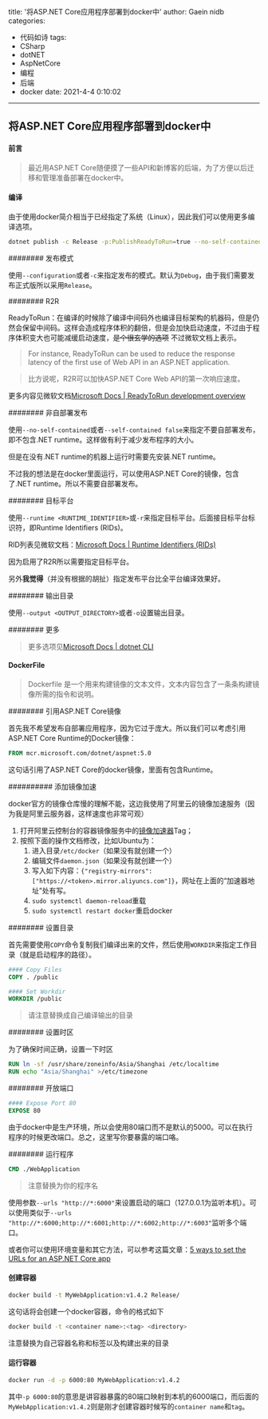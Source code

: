 title: '将ASP.NET Core应用程序部署到docker中'
author: Gaein nidb
categories:
  - 代码如诗
tags:
  - CSharp
  - dotNET
  - AspNetCore
  - 编程
  - 后端
  - docker
date: 2021-4-4 0:10:02

---

## 将ASP.NET Core应用程序部署到docker中

#### 前言

> 最近用ASP.NET Core随便摸了一些API和新博客的后端，为了方便以后迁移和管理准备部署在docker中。

#### 编译

由于使用docker简介相当于已经指定了系统（Linux），因此我们可以使用更多编译选项。

```bash
dotnet publish -c Release -p:PublishReadyToRun=true --no-self-contained -r ubuntu.20.04-x64 -o ./Release
```

######## 发布模式

使用`--configuration`或者`-c`来指定发布的模式。默认为`Debug`，由于我们需要发布正式版所以采用`Release`。

######## R2R

ReadyToRun：在编译的时候除了编译中间码外也编译目标架构的机器码，但是仍然会保留中间码。这样会造成程序体积的翻倍，但是会加快启动速度，不过由于程序体积变大也可能减缓启动速度，~~是个很玄学的选项~~
不过微软文档上表示。

> For instance, ReadyToRun can be used to reduce the response latency of the first use of Web API in an ASP.NET application.

> 比方说呢，R2R可以加快ASP.NET Core Web API的第一次响应速度。

更多内容见微软文档[Microsoft Docs | ReadyToRun development overview](https://docs.microsoft.com/en-us/dotnet/core/deploying/ready-to-run)

######## 非自部署发布

使用`--no-self-contained`或者`--self-contained false`来指定不要自部署发布，即不包含.NET runtime。这样做有利于减少发布程序的大小。

但是在没有.NET runtime的机器上运行时需要先安装.NET runtime。

不过我的想法是在docker里面运行，可以使用ASP.NET Core的镜像，包含了.NET runtime。所以不需要自部署发布。

######## 目标平台

使用`--runtime <RUNTIME_IDENTIFIER>`或`-r`来指定目标平台。后面接目标平台标识符，即Runtime Identifiers (RIDs)。

RID列表见微软文档：[Microsoft Docs | Runtime Identifiers (RIDs)](https://docs.microsoft.com/en-us/dotnet/core/rid-catalog)

因为启用了R2R所以需要指定目标平台。

另外**我觉得**（并没有根据的胡扯）指定发布平台比全平台编译效果好。

######## 输出目录

使用`--output <OUTPUT_DIRECTORY>`或者`-o`设置输出目录。

######## 更多

> 更多选项见[Microsoft Docs | dotnet CLI](https://docs.microsoft.com/en-us/dotnet/core/tools/dotnet-publish)

#### DockerFile

> Dockerfile 是一个用来构建镜像的文本文件，文本内容包含了一条条构建镜像所需的指令和说明。

######## 引用ASP.NET Core镜像

首先我不希望发布自部署应用程序，因为它过于庞大。所以我们可以考虑引用ASP.NET Core Runtime的Docker镜像：

```dockerfile
FROM mcr.microsoft.com/dotnet/aspnet:5.0
```
这句话引用了ASP.NET Core的docker镜像，里面有包含Runtime。

########## 添加镜像加速

docker官方的镜像仓库慢的理解不能，这边我使用了阿里云的镜像加速服务（因为我是阿里云服务器，这样速度也非常可观）

1. 打开阿里云控制台的容器镜像服务中的[镜像加速器](https://cr.console.aliyun.com/cn-beijing/instances/mirrors)Tag；
2. 按照下面的操作文档修改，比如Ubuntu为：
   1. 进入目录`/etc/docker`（如果没有就创建一个）
   2. 编辑文件`daemon.json`（如果没有就创建一个）
   3. 写入如下内容：`{"registry-mirrors": ["https://<token>.mirror.aliyuncs.com"]}`，网址在上面的“加速器地址”处有写。
   4. `sudo systemctl daemon-reload`重载
   5. `sudo systemctl restart docker`重启docker

######## 设置目录

首先需要使用`COPY`命令复制我们编译出来的文件，然后使用`WORKDIR`来指定工作目录（就是启动程序的路径）。

```dockerfile
#### Copy Files
COPY . /public

#### Set Workdir
WORKDIR /public
```
> 请注意替换成自己编译输出的目录

######## 设置时区

为了确保时间正确，设置一下时区

```dockerfile
RUN ln -sf /usr/share/zoneinfo/Asia/Shanghai /etc/localtime
RUN echo "Asia/Shanghai" >/etc/timezone
```

######## 开放端口

```dockerfile
#### Expose Port 80
EXPOSE 80
```

由于docker中是生产环境，所以会使用80端口而不是默认的5000。可以在执行程序的时候更改端口。总之，这里写你要暴露的端口咯。

######## 运行程序

```dockerfile
CMD ./WebApplication
```

> 注意替换为你的程序名

使用参数`--urls "http://*:6000"`来设置启动的端口（127.0.0.1为监听本机）。可以使用类似于`--urls "http://*:6000;http://*:6001;http://*:6002;http://*:6003"`监听多个端口。

或者你可以使用环境变量和其它方法，可以参考这篇文章：[5 ways to set the URLs for an ASP.NET Core app](https://andrewlock.net/5-ways-to-set-the-urls-for-an-aspnetcore-app/)

#### 创建容器

```bash
docker build -t MyWebApplication:v1.4.2 Release/
```

这句话将会创建一个docker容器，命令的格式如下

```bash
docker build -t <container name>:<tag> <directory>
```

注意替换为自己容器名称和标签以及构建出来的目录

#### 运行容器

```bash
docker run -d -p 6000:80 MyWebApplication:v1.4.2
```

其中`-p 6000:80`的意思是讲容器暴露的80端口映射到本机的6000端口，而后面的`MyWebApplication:v1.4.2`则是刚才创建容器时候写的`container name`和`tag`。
